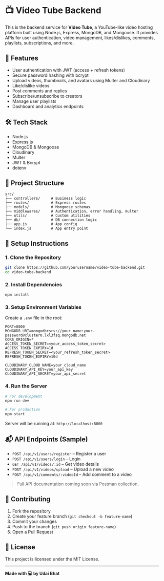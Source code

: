 # 📺 Video Tube Backend

This is the backend service for **Video Tube**, a YouTube-like video hosting platform built using Node.js, Express, MongoDB, and Mongoose. It provides APIs for user authentication, video management, likes/dislikes, comments, playlists, subscriptions, and more.

## 🚀 Features

- User authentication with JWT (access + refresh tokens)
- Secure password hashing with bcrypt
- Upload videos, thumbnails, and avatars using Multer and Cloudinary
- Like/dislike videos
- Post comments and replies
- Subscribe/unsubscribe to creators
- Manage user playlists
- Dashboard and analytics endpoints

## 🛠️ Tech Stack

- Node.js
- Express.js
- MongoDB & Mongoose
- Cloudinary
- Multer
- JWT & Bcrypt
- dotenv

## 📁 Project Structure

```
src/
├── controllers/     # Business logic
├── routes/          # Express routes
├── models/          # Mongoose schemas
├── middlewares/     # Authentication, error handling, multer
├── utils/           # Custom utilities
├── db/              # DB connection logic
├── app.js           # App config
└── index.js         # App entry point
```

## 🔧 Setup Instructions

### 1. Clone the Repository

```bash
git clone https://github.com/yourusername/video-tube-backend.git
cd video-tube-backend
```

### 2. Install Dependencies

```bash
npm install
```

### 3. Setup Environment Variables

Create a `.env` file in the root:

```
PORT=8000
MONGODB_URI=mongodb+srv://your_name:your-password@cluster0.lxl3fsq.mongodb.net
CORS_ORIGIN=*
ACCESS_TOKEN_SECRET=<your_access_token_secret>
ACCESS_TOKEN_EXPIRY=1d
REFRESH_TOKEN_SECRET=<your_refresh_token_secret>
REFRESH_TOKEN_EXPIRY=10d

CLOUDINARY_CLOUD_NAME=your_cloud_name
CLOUDINARY_API_KEY=your_api_key
CLOUDINARY_API_SECRET=your_api_secret
```

### 4. Run the Server

```bash
# For development
npm run dev

# For production
npm start
```

Server will be running at: `http://localhost:8000`

## 📬 API Endpoints (Sample)

- `POST /api/v1/users/register` – Register a user
- `POST /api/v1/users/login` – Login
- `GET /api/v1/videos/:id` – Get video details
- `POST /api/v1/videos/upload` – Upload a new video
- `POST /api/v1/comments/:videoId` – Add comment to a video

> Full API documentation coming soon via Postman collection.

## 🤝 Contributing

1. Fork the repository
2. Create your feature branch (`git checkout -b feature-name`)
3. Commit your changes
4. Push to the branch (`git push origin feature-name`)
5. Open a Pull Request

## 📄 License

This project is licensed under the MIT License.

---

**Made with 💻 by Udai Bhat**